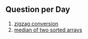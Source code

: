 ## Question per Day

1.  [zigzag conversion](src/zigzag_conversion/readme.md)
2.  [median of two sorted arrays](src/median_of_two_sorted_arrays/readme.md)